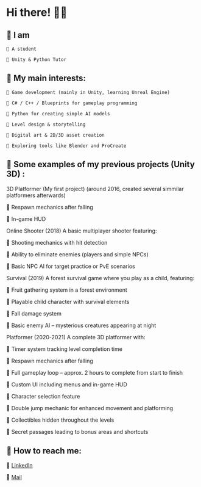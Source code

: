 # Hi there! 👀🩷

## 🤍 I am
  
    💮 A student
  
    💮 Unity & Python Tutor

## 🤍 My main interests:

    💮 Game development (mainly in Unity, learning Unreal Engine)

    💮 C# / C++ / Blueprints for gameplay programming

    💮 Python for creating simple AI models

    💮 Level design & storytelling
 
    💮 Digital art & 2D/3D asset creation

    💮 Exploring tools like Blender and ProCreate

## 🤍 Some examples of my previous projects (Unity 3D) :

3D Platformer (My first project)
(around 2016, created several simmilar platformers afterwards)

  💮 Respawn mechanics after falling

  💮 In-game HUD

Online Shooter
(2018)
A basic multiplayer shooter featuring:

  💮 Shooting mechanics with hit detection

  💮 Ability to eliminate enemies (players and simple NPCs)

  💮 Basic NPC AI for target practice or PvE scenarios

Survival
(2019)
A forest survival game where you play as a child, featuring:

  💮 Fruit gathering system in a forest environment

  💮 Playable child character with survival elements

  💮 Fall damage system

  💮 Basic enemy AI – mysterious creatures appearing at night

Platformer
(2020-2021)
A complete 3D platformer with:
  
  💮 Timer system tracking level completion time

  💮 Respawn mechanics after falling

  💮 Full gameplay loop – approx. 2 hours to complete from start to finish

  💮 Custom UI including menus and in-game HUD

  💮 Character selection feature

  💮 Double jump mechanic for enhanced movement and platforming

  💮 Collectibles hidden throughout the levels

  💮 Secret passages leading to bonus areas and shortcuts
  
## 🤍 How to reach me:

  💮 [LinkedIn](www.linkedin.com/in/marcjanna-surgiewicz-śliwińska-583aaa291)
  
  💮 [Mail](mailto:mar.surgo@gmail.com)

